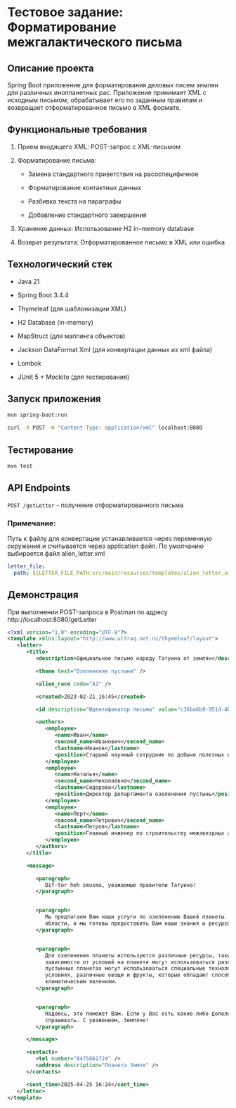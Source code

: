 # Тестовое задание: Форматирование межгалактического письма
## Описание проекта
Spring Boot приложение для форматирования деловых писем землян для различных инопланетных рас. Приложение принимает XML с исходным письмом, обрабатывает его по заданным правилам и возвращает отформатированное письмо в XML формате.

## Функциональные требования
1. Прием входящего XML: POST-запрос с XML-письмом

2. Форматирование письма:

    - Замена стандартного приветствия на расоспецифичное

    - Форматирование контактных данных

    - Разбивка текста на параграфы

    - Добавление стандартного завершения

3. Хранение данных: Использование H2 in-memory database

4. Возврат результата: Отформатированное письмо в XML или ошибка

## Технологический стек
- Java 21

- Spring Boot 3.4.4

- Thymeleaf (для шаблонизации XML)

- H2 Database (in-memory)

- MapStruct (для маппинга объектов)

- Jackson DataFormat Xml (для конвертации данных из xml файла)

- Lombok

- JUnit 5 + Mockito (для тестирования)

## Запуск приложения

```bash
mvn spring-boot:run
```

```bash
curl -X POST -H "Content-Type: application/xml" localhost:8080
```
## Тестирование
```bash
mvn test
```

## API Endpoints

`POST /getLetter` - получение отформатированного письма

### Примечание:
Путь к файлу для конвертации устанавливается через переменную окружения и считывается
через application файл. 
По умолчанию выбирается файл alien_letter.xml

```yaml
letter_file:
  path: ${LETTER_FILE_PATH:src/main/resources/templates/alien_letter.xml}
```

## Демонстрация

При выполнении POST-запроса в Postman по адресу http://localhost:8080/getLetter

```xml
<?xml version="1.0" encoding="UTF-8"?>
<template xmlns:layout="http://www.ultraq.net.nz/thymeleaf/layout">
   <letter>
      <title>
         <description>Официальное письмо народу Татуина от землян</description>

         <theme text="Озеленение пустыни" />

         <alien_race code="A2" />

         <created>2023-02-21_16:45</created>

         <id description="Идентификатор письма" value="c36ba6b0-951d-4b16-8bff-4ac3abb0dc59" />

         <authors>
            <employee>
               <name>Иван</name>
               <second_name>Иванович</second_name>
               <lastname>Иванов</lastname>
               <position>Старший научный сотрудник по добыче полезных ископаемых</position>
            </employee>
            <employee>
               <name>Наталья</name>
               <second_name>Николаевна</second_name>
               <lastname>Сидорова</lastname>
               <position>Директор департамента озеленения пустынь</position>
            </employee>
            <employee>
               <name>Перт</name>
               <second_name>Петрович</second_name>
               <lastname>Петров</lastname>
               <position>Главный инженер по строительству межзвездных автострад</position>
            </employee>
         </authors>
      </title>

      <message>

         <paragraph>
            Dif-tor heh smusma, уважаемые правители Татуина!
         </paragraph>


         <paragraph>
            Мы предлагаем Вам наши услуги по озеленению Вашей планеты. Наша компания имеет большой опыт в этой
            области, и мы готовы предоставить Вам наши знания и ресурсы для достижения Вашей цели.
         </paragraph>


         <paragraph>
            Для озеленения планеты используются различные ресурсы, такие как вода, почва, семена и удобрения. В
            зависимости от условий на планете могут использоваться различные методы озеленения. Например, на
            пустынных планетах могут использоваться специальные технологии для выращивания деревьев в засушливых
            условиях, различные овощи и фрукты, которые обладают способностью противостоять экстремальным
            климатическим явлениям.
         </paragraph>


         <paragraph>
            Надеюсь, это поможет Вам. Если у Вас есть какие-либо дополнительные вопросы,пожалуйста, не стесняйтесь
            спрашивать. С уважением, Земляне!
         </paragraph>

      </message>

      <contacts>
         <tel number="8475861724" />
         <address description="Планета Земля" />
      </contacts>

      <sent_time>2025-04-25 16:24</sent_time>
   </letter>
</template>
```
